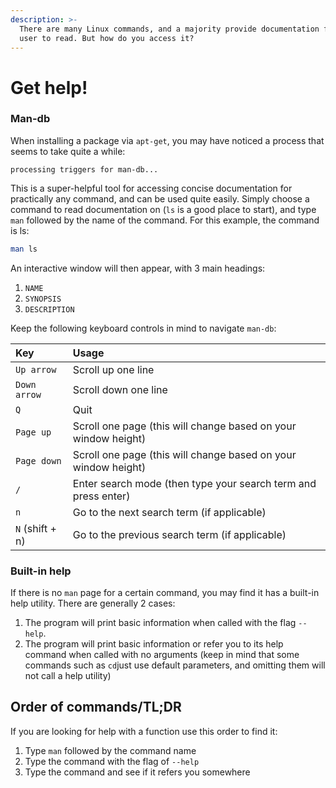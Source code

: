 ```yaml
---
description: >-
  There are many Linux commands, and a majority provide documentation for the
  user to read. But how do you access it?
---
```


# Get help!

### Man-db

When installing a package via `apt-get`, you may have noticed a process that seems to take quite a while:

```text
processing triggers for man-db...
```

This is a super-helpful tool for accessing concise documentation for practically any command, and can be used quite easily. Simply choose a command to read documentation on \(`ls` is a good place to start\), and type `man` followed by the name of the command. For this example, the command is ls:

```bash
man ls
```

An interactive window will then appear, with 3 main headings:

1. `NAME`
2. `SYNOPSIS`
3. `DESCRIPTION`

Keep the following keyboard controls in mind to navigate `man-db`:

| Key | Usage |
| :--- | :--- |
| `Up arrow` | Scroll up one line |
| `Down arrow` | Scroll down one line |
| `Q` | Quit |
| `Page up` | Scroll one page \(this will change based on your window height\) |
| `Page down` | Scroll one page \(this will change based on your window height\) |
| `/` | Enter search mode \(then type your search term and press enter\) |
| `n` | Go to the next search term \(if applicable\) |
| `N` \(shift + n\) | Go to the previous search term \(if applicable\) |

### Built-in help

If there is no `man` page for a certain command, you may find it has a built-in help utility. There are generally 2 cases:

1. The program will print basic information when called with the flag `--help`.
2. The program will print basic information or refer you to its help command when called with no arguments \(keep in mind that some commands such as `cd`just use default parameters, and omitting them will not call a help utility\)

## Order of commands/TL;DR

If you are looking for help with a function use this order to find it:

1. Type `man` followed by the command name
2. Type the command with the flag of `--help`
3. Type the command and see if it refers you somewhere

